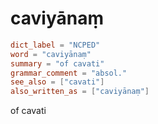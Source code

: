 # caviyānaṃ

``` toml
dict_label = "NCPED"
word = "caviyānaṃ"
summary = "of cavati"
grammar_comment = "absol."
see_also = ["cavati"]
also_written_as = ["caviyānaṃ"]
```

of cavati

